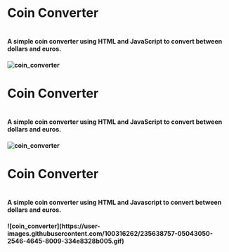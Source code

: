 <h1>Coin Converter<h1/>

<h4>A simple coin converter using HTML and JavaScript to convert between dollars and euros.<h4/>

![coin_converter](https://user-images.githubusercontent.com/100316262/235638757-05043050-2546-4645-8009-334e8328b005.gif)


<h1>Coin Converter<h1/>
<h4>A simple coin converter using HTML and JavaScript to convert between dollars and euros.<h4/>

![coin_converter](https://user-images.githubusercontent.com/100316262/235638757-05043050-2546-4645-8009-334e8328b005.gif)

<h1>Coin Converter<h1/>
<h4>A simple coin converter using HTML and Javascript to convert between dollars and euros.<h4/>
![coin_converter](https://user-images.githubusercontent.com/100316262/235638757-05043050-2546-4645-8009-334e8328b005.gif)
